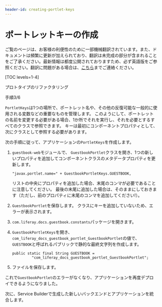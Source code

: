 ```yaml
---
header-id: creating-portlet-keys
---
```


# ポートレットキーの作成

<p class="alert alert-info"><span class="wysiwyg-color-blue120">ご覧のページは、お客様の利便性のために一部機械翻訳されています。また、ドキュメントは頻繁に更新が加えられており、翻訳は未完成の部分が含まれることをご了承ください。最新情報は都度公開されておりますため、必ず英語版をご参照ください。翻訳に問題がある場合は、<a href="mailto:support-content-jp@liferay.com">こちら</a>までご連絡ください。</span></p>

[TOC levels=1-4]

<div class="learn-path-step row">
    <p id="stepTitle">プロトタイプのリファクタリング</p><p>手順3/6</p>
</div>

`PortletKeys`は1つの場所で、ポートレット名や、その他の反復可能な一般的に使用される変数などの重要なものを管理します。 このようにして、ポートレットの名前を変更する必要がある場合、1か所でそれを実行し、それを必要とするすべてのクラスで参照できます。 キーは最初にコンポーネントプロパティとして、次にクラスとして参照する必要があります。

次の手順に従って、アプリケーションの`PortletKeys`を作成します。

1.  `guestbook-web`モジュールで、 `GuestbookPortlet`クラスを開き、1つの新しいプロパティを追加してコンポーネントクラスのメタデータプロパティを更新します。
   
        "javax.portlet.name=" + GuestbookPortletKeys.GUESTBOOK,

    リストの中央にプロパティを追加した場合、末尾のコンマが必要であることに注意してください。 最後の末尾に追加した場合は、そのままにしておきます（ただし、前のプロパティに末尾のコンマを追加してください\!）。

2.  `GuestbookPortlet`を保存します。 クラスにキーを追加していないため、エラーが表示されます。

3.  `com.liferay.docs.guestbook.constants`パッケージを開きます。

4.  `GuestbookPortletKeys`を開き、`com_liferay_docs_guestbook_portlet_GuestbookPortlet`の値で、`GUESTBOOK`と呼ばれるパブリックで静的な最終文字列を作成します。
   
        public static final String GUESTBOOK =
                 "com_liferay_docs_guestbook_portlet_GuestbookPortlet";

5.  ファイルを保存します。

これで`GuestbookPortlet`のエラーがなくなり、アプリケーションを再度デプロイできるようになりました。

次に、Service Builderで生成した新しいバックエンドとアプリケーションを統合します。
